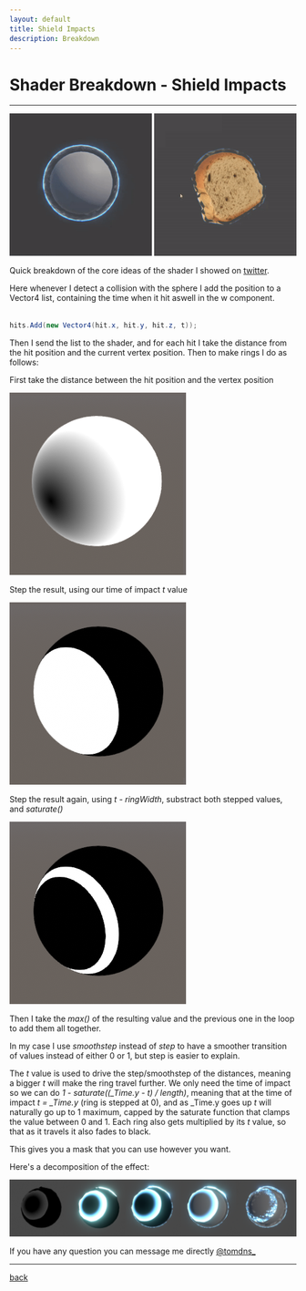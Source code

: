 ```yaml
---
layout: default
title: Shield Impacts
description: Breakdown
---
```


# Shader Breakdown - Shield Impacts

***

<div class="image_container">
    <img src="../images/shield-impacts/shield.gif" width="250"/>
    <img src="../images/shield-impacts/bread.gif" width="250"/>
</div>

Quick breakdown of the core ideas of the shader I showed on [twitter](https://twitter.com/tomdns_/status/1177389679815135233).

Here whenever I detect a collision with the sphere I add the position to a Vector4 list, containing the time when it hit aswell in the w component.

```c#

hits.Add(new Vector4(hit.x, hit.y, hit.z, t));

```

Then I send the list to the shader, and for each hit I take the distance from the hit position and the current vertex position. Then to make rings I do as follows:

First take the distance between the hit position and the vertex position

![Distance](../images/shield-impacts/process_distance.png)

Step the result, using our time of impact *t* value

![Distance](../images/shield-impacts/process_step.png)

Step the result again, using *t - ringWidth*, substract both stepped values, and *saturate()*

![Distance](../images/shield-impacts/process_ring.png)

Then I take the *max()* of the resulting value and the previous one in the loop to add them all together.

In my case I use *smoothstep* instead of *step* to have a smoother transition of values instead of either 0 or 1, but step is easier to explain.

The *t* value is used to drive the step/smoothstep of the distances, meaning a bigger *t* will make the ring travel further.
We only need the time of impact so we can do *1 - saturate((_Time.y - t) / length)*, meaning that at the time of impact *t = _Time.y* (ring is stepped at 0), and as _Time.y goes up *t* will naturally go up to 1 maximum, capped by the saturate function that clamps the value between 0 and 1. Each ring also gets multiplied by its *t* value, so that as it travels it also fades to black.

This gives you a mask that you can use however you want.

Here's a decomposition of the effect:

![Process](../images/shield-impacts/process.png)

If you have any question you can message me directly [@tomdns_](https://twitter.com/tomdns_)

***

[back](../)

